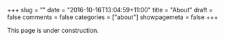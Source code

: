 +++
slug = ""
date = "2016-10-16T13:04:59+11:00"
title = "About"
draft = false
comments = false
categories = ["about"]
showpagemeta = false
+++

This page is under construction.
